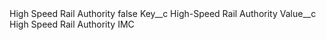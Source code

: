 <?xml version="1.0" encoding="UTF-8"?>
<CustomMetadata xmlns="http://soap.sforce.com/2006/04/metadata" xmlns:xsi="http://www.w3.org/2001/XMLSchema-instance" xmlns:xsd="http://www.w3.org/2001/XMLSchema">
    <label>High Speed Rail Authority</label>
    <protected>false</protected>
    <values>
        <field>Key__c</field>
        <value xsi:type="xsd:string">High-Speed Rail Authority</value>
    </values>
    <values>
        <field>Value__c</field>
        <value xsi:type="xsd:string">High Speed Rail Authority IMC</value>
    </values>
</CustomMetadata>
